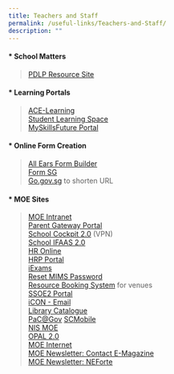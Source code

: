 ```yaml
---
title: Teachers and Staff
permalink: /useful-links/Teachers-and-Staff/
description: ""
---
```

#### *   **School Matters**
>   [PDLP Resource Site](https://sites.google.com/moe.edu.sg/chijsjcpdlp/home)

#### *   **Learning Portals**
> [ACE-Learning](https://www.ace-learning.com/)  
>  [Student Learning Space](https://vle.learning.moe.edu.sg/login)  
>  [MySkillsFuture Portal](https://www.myskillsfuture.gov.sg/content/student/en/secondary.html)

#### *   **Online Form Creation**
>   [All Ears Form Builder](https://forms.moe.edu.sg/)  
>   [Form SG](https://form.gov.sg/#!/)  
>   [Go.gov.sg](https://go.gov.sg/#/) to shorten URL

#### *   **MOE Sites**

>   [MOE Intranet](https://intranet.moe.gov.sg/Pages/Home.aspx)  
>  [Parent Gateway Portal](https://pg.moe.edu.sg/)  
>   [School Cockpit 2.0](http://schoolcockpit.moe.gov.sg/) (VPN)  
>[School IFAAS 2.0](https://ifaas2-idm.moe.gov.sg/)  
>   [HR Online](http://intranet.moe.gov.sg/hronline/Pages/Home.aspx)  
>   [HRP Portal](https://www.hrp.gov.sg/hrp/#/)  
>   [iExams](https://iexams.seab.gov.sg/login)  
>   [Reset MIMS Password](https://idp.mims.moe.gov.sg/nidp/app/login)  
>   [Resource Booking System](https://rbs.avero-tech.com/) for venues  
>   [SSOE2 Portal](https://ssoe2.moe.edu.sg/)  
>   [iCON - Email](http://workspace.google.com/dashboard)  [](https://chijstjosephsconvent.moe.edu.sg/)  
>   [Library Catalogue](http://chijstjosephsconvent.spydus.com.sg/)  
>   [PaC@Gov](https://pacgov.agd.gov.sg/ipac/portal/jsp/login/index1.jsp)
>   [SCMobile](https://scmobile.moe.edu.sg/login)  
>   [NIS MOE](https://nsg.moe.edu.sg/nis/#!/login)  
>   [OPAL 2.0](https://www.opal2.moe.edu.sg/app/learner)  
>   [MOE Internet](http://intranet.moe.gov.sg/)  
>   [MOE Newsletter: Contact E-Magazine](https://www.moe.gov.sg/teachers-digest/archive)  
>   [MOE Newsletter: NEForte](https://issuu.com/neforte/docs)  